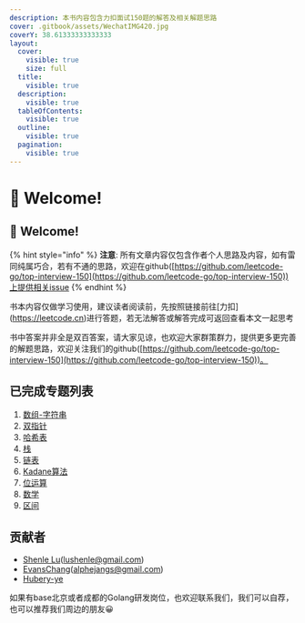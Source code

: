 ```yaml
---
description: 本书内容包含力扣面试150题的解答及相关解题思路
cover: .gitbook/assets/WechatIMG420.jpg
coverY: 38.61333333333333
layout:
  cover:
    visible: true
    size: full
  title:
    visible: true
  description:
    visible: true
  tableOfContents:
    visible: true
  outline:
    visible: true
  pagination:
    visible: true
---
```


# 👋 Welcome!

## 👋 Welcome!

{% hint style="info" %}
**注意**: 所有文章内容仅包含作者个人思路及内容，如有雷同纯属巧合，若有不通的思路，欢迎在github([https://github.com/leetcode-go/top-interview-150](https://github.com/leetcode-go/top-interview-150))上提供相关issue
{% endhint %}

书本内容仅做学习使用，建议读者阅读前，先按照链接前往\[力扣]\(https://leetcode.cn)进行答题，若无法解答或解答完成可返回查看本文一起思考

书中答案并非全是双百答案，请大家见谅，也欢迎大家群策群力，提供更多更完善的解题思路，欢迎关注我们的github([https://github.com/leetcode-go/top-interview-150](https://github.com/leetcode-go/top-interview-150))。

## 已完成专题列表

1. [数组-字符串](array-string/)
2. [双指针](double-point/)
3. [哈希表](hash-table/)
4. [栈](stack/)
5. [链表](linked-list/)
6. [Kadane算法](kadane/)
7. [位运算](bitwise/)
8. [数学](math/)
9. [区间](section/)

## 贡献者

* [Shenle Lu](https://github.com/lushenle)(lushenle@gmail.com)
* [EvansChang](https://github.com/AlpherJang)(alphejangs@gmail.com)
* [Hubery-ye](https://github.com/Hubery-ye)

如果有base北京或者成都的Golang研发岗位，也欢迎联系我们，我们可以自荐，也可以推荐我们周边的朋友😀
